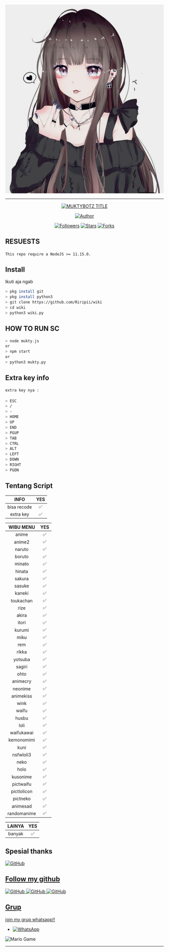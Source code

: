 ![Foto Aja](images.jpg)
<br>

---

<p align="center">
<a href="#"><img title="MUKTYBOTZ TITLE" src="https://img.shields.io/badge/-MUKTY--BOTZ-green?colorA=%23ff0000&colorB=%23017e40&style=for-the-badge"></a>
</p>
<p align="center">
<a href="https://github.com/Riripii"><img title="Author" src="https://img.shields.io/badge/AUTHOR-FARHAN-orange?style=for-the-badge&logo=github"></a>
</p>
<p align="center">
<a href="https://github.com/Riripii/followers"><img title="Followers" src="https://img.shields.io/github/followers/Riripii?color=blue&style=flat-square"></a>
<a href="https://github.com/Riripii/nrmbakcewe/stargazers/"><img title="Stars" src="https://img.shields.io/github/stars/Riripii/wiki?color=red&style=flat-square"></a>
<a href="https://github.com/Riripii/nembakcewe/network/members"><img title="Forks" src="http://img.shields.io/github/forks/Riripii/wiki?color=red&style=flat-square"></a>
</p>

## RESUESTS
```This repo require a NodeJS >= 11.15.0.```

## Install
Ikuti aja ngab

```bash
> pkg install git
> pkg install python3
> git clone https://github.com/Riripii/wiki
> cd wiki
> python3 wiki.py
```

## HOW TO RUN SC

```bash
> node mukty.js
or
> npm start
or
> python3 mukty.py
```

## Extra key info
```bash
extra key nya :

> ESC
> /
> -
> HOME
> UP
> END
> PGUP
> TAB
> CTRL
> ALT
> LEFT
> DOWN
> RIGHT
> PGDN
```
## Tentang Script

 INFO | YES |
| :-----------------: | :-------: |
| bisa recode|✅|
| extra key|✅|

WIBU MENU | YES |
| :-----------------: | :-------: |
| anime|✅|
| anime2|✅|
| naruto|✅|
| boruto|✅|
| minato|✅|
| hinata|✅|
| sakura|✅|
| sasuke|✅|
| kaneki|✅|
| toukachan|✅|
| rize|✅|
| akira|✅|
| itori|✅|
| kurumi|✅|
| miku|✅|
| rem|✅|
| rikka|✅|
| yotsuba|✅|
| sagiri|✅|
| ohto|✅|
| animecry|✅|
| neonime|✅|
| animekiss|✅|
| wink|✅|
| waifu|✅|
| husbu|✅|
| loli|✅|
| waifukawai|✅|
| kemonomimi|✅|
| kuni|✅|
| nsfwloli3|✅|
| neko|✅|
| holo|✅|
| kusonime|✅|
| pictwaifu|✅|
| pictlolicon|✅|
| pictneko|✅|
| animesad|✅|
| randomanime|✅|

LAINYA | YES |
| :-----------------: | :-------: |
| banyak|✅|

## Spesial thanks 

 <a href="https://github.com/adiwajshing/baileys"><img alt="GitHub" src="https://img.shields.io/badge/Adijwajshing/baileys%20-%23121011.svg?&style=for-the-badge&logo=github&logoColor=white">

## Follow my github

 <a href="https://github.com/Riripii"><img alt="GitHub" src="https://img.shields.io/badge/Riripii%20-%23121011.svg?&style=for-the-badge&logo=github&logoColor=white">
 <a href="https://github.com/FARHAN-KBM"><img alt="GitHub" src="https://img.shields.io/badge/FhansKBM%20-%23121011.svg?&style=for-the-badge&logo=github&logoColor=white">
 <a href="https://github.com/fhans-moby"><img alt="GitHub" src="https://img.shields.io/badge/FhansMOBY%20-%23121011.svg?&style=for-the-badge&logo=github&logoColor=white">



## Grup
join my grup whatsapp!!

* <a href="https://chat.whatsapp.com/I8cVKVpWCfGC6d5CXe8hGB"><img alt="WhatsApp" src="https://img.shields.io/badge/WhatsApp%20Group-25D366?style=for-the-badge&logo=whatsapp&logoColor=white"/></a>

<img src="https://github.com/TheDudeThatCode/TheDudeThatCode/blob/master/Assets/Mario_Gameplay.gif" alt="Mario Game" width="600" />

---
